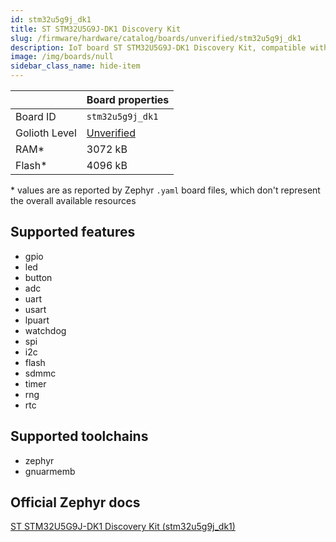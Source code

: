 ```yaml
---
id: stm32u5g9j_dk1
title: ST STM32U5G9J-DK1 Discovery Kit
slug: /firmware/hardware/catalog/boards/unverified/stm32u5g9j_dk1
description: IoT board ST STM32U5G9J-DK1 Discovery Kit, compatible with Golioth at unverified level.
image: /img/boards/null
sidebar_class_name: hide-item
---
```


[//]: # (This is an auto-generated file, do not edit! Changes to it will be lost upon re-generation)



|                | Board properties     |
| -------------  | -------------------- |
| Board ID       | `stm32u5g9j_dk1` |
| Golioth Level  | [Unverified](/firmware/hardware#unverified-boards) |
| RAM*           | 3072 kB |
| Flash*         | 4096 kB |

\* values are as reported by Zephyr `.yaml` board files, which don't represent the overall available resources



## Supported features

* gpio
* led
* button
* adc
* uart
* usart
* lpuart
* watchdog
* spi
* i2c
* flash
* sdmmc
* timer
* rng
* rtc

## Supported toolchains

* zephyr
* gnuarmemb

## Official Zephyr docs

[ST STM32U5G9J-DK1 Discovery Kit (stm32u5g9j_dk1)](https://docs.zephyrproject.org/latest/boards/st/stm32u5g9j_dk1/doc/index.html)

